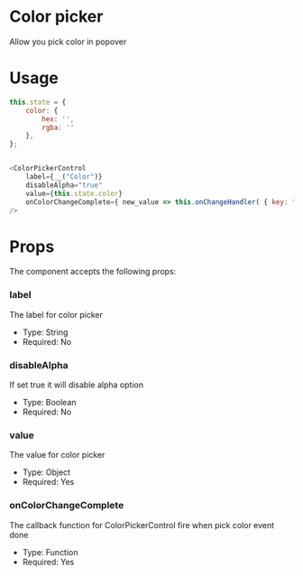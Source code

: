 # Color picker
Allow you pick color in popover

# Usage
```js
this.state = {
	color: {
		hex: '',
		rgba: ''
	},
};


<ColorPickerControl 
	label={__("Color")} 
	disableAlpha="true" 
	value={this.state.color} 
	onColorChangeComplete={ new_value => this.onChangeHandler( { key: "color", value : new_value} ) } 
/>
```

# Props
The component accepts the following props:
### label
The label for color picker
* Type: String
* Required: No

### disableAlpha
If set true it will disable alpha option
* Type: Boolean
* Required: No

### value
The value for color picker
* Type: Object
* Required: Yes

### onColorChangeComplete
The callback function for ColorPickerControl fire when pick color event done
* Type: Function
* Required: Yes
